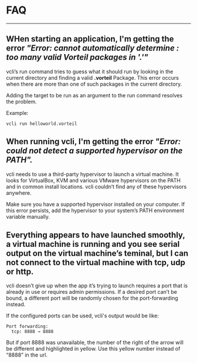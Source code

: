 # FAQ
-----

## WHen starting an application, I'm getting the error *"Error: cannot automatically determine <app>: too many valid Vorteil packages in '.'"*

vcli’s run command tries to guess what it should run by looking in the current directory and finding a valid **.vorteil** Package. This error occurs when there are more than one of such packages in the current directory.

Adding the target to be run as an argument to the run command resolves the problem.

Example:
```vcli
vcli run helloworld.vorteil
```

## When running vcli, I'm getting the error *"Error: could not detect a supported hypervisor on the PATH".* 

vcli needs to use a third-party hypervisor to launch a virtual machine. It looks for VirtualBox, KVM and various VMware hypervisors on the PATH and in common install locations. vcli couldn’t find any of these hypervisors anywhere.

Make sure you have a supported hypervisor installed on your computer. If this error persists, add the hypervisor to your system’s PATH environment variable manually.

## Everything appears to have launched smoothly, a virtual machine is running and you see serial output on the virtual machine’s teminal, but I can not connect to the virtual machine with tcp, udp or http.

vcli doesn’t give up when the app it’s trying to launch requires a port that is already in use or requires admin permissions. If a desired port can’t be bound, a different port will be randomly chosen for the port-forwarding instead. 

If the configured ports can be used, vcli's output would be like:

```shell
Port forwarding:
  tcp: 8888 → 8888
```

But if port 8888 was unavailable, the number of the right of the arrow will be different and highlighted in yellow. Use this yellow number instead of “8888” in the url.



